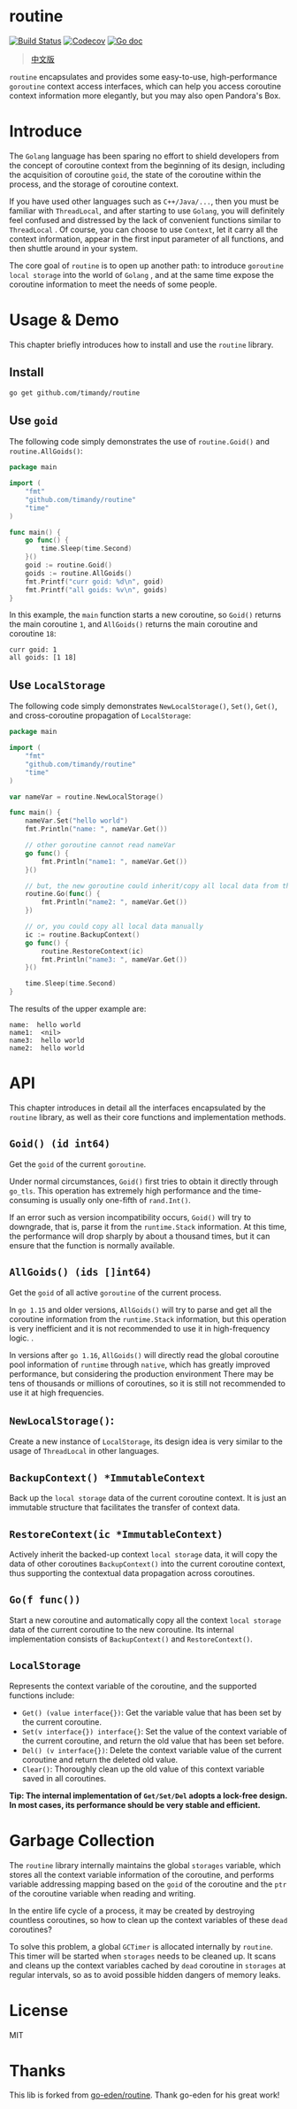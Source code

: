 # routine

[![Build Status](https://github.com/timandy/routine/actions/workflows/build.yml/badge.svg)](https://github.com/timandy/routine/actions)
[![Codecov](https://codecov.io/gh/timandy/routine/branch/main/graph/badge.svg)](https://codecov.io/gh/timandy/routine)
[![Go doc](https://img.shields.io/badge/go.dev-reference-brightgreen?logo=go&logoColor=white&style=flat)](https://pkg.go.dev/github.com/timandy/routine)

> [中文版](README_zh.md)

`routine` encapsulates and provides some easy-to-use, high-performance `goroutine` context access interfaces, which can
help you access coroutine context information more elegantly, but you may also open Pandora's Box.

# Introduce

The `Golang` language has been sparing no effort to shield developers from the concept of coroutine context from the
beginning of its design, including the acquisition of coroutine `goid`, the state of the coroutine within the process,
and the storage of coroutine context.

If you have used other languages such as `C++/Java/...`, then you must be familiar with `ThreadLocal`, and after
starting to use `Golang`, you will definitely feel confused and distressed by the lack of convenient functions similar
to `ThreadLocal` . Of course, you can choose to use `Context`, let it carry all the context information, appear in the
first input parameter of all functions, and then shuttle around in your system.

The core goal of `routine` is to open up another path: to introduce `goroutine local storage` into the world of `Golang`
, and at the same time expose the coroutine information to meet the needs of some people.

# Usage & Demo

This chapter briefly introduces how to install and use the `routine` library.

## Install

```bash
go get github.com/timandy/routine
```

## Use `goid`

The following code simply demonstrates the use of `routine.Goid()` and `routine.AllGoids()`:

```go
package main

import (
	"fmt"
	"github.com/timandy/routine"
	"time"
)

func main() {
	go func() {
		time.Sleep(time.Second)
	}()
	goid := routine.Goid()
	goids := routine.AllGoids()
	fmt.Printf("curr goid: %d\n", goid)
	fmt.Printf("all goids: %v\n", goids)
}
```

In this example, the `main` function starts a new coroutine, so `Goid()` returns the main coroutine `1`,
and `AllGoids()` returns the main coroutine and coroutine `18`:

```text
curr goid: 1
all goids: [1 18]
```

## Use `LocalStorage`

The following code simply demonstrates `NewLocalStorage()`, `Set()`, `Get()`, and cross-coroutine propagation
of `LocalStorage`:

```go
package main

import (
	"fmt"
	"github.com/timandy/routine"
	"time"
)

var nameVar = routine.NewLocalStorage()

func main() {
	nameVar.Set("hello world")
	fmt.Println("name: ", nameVar.Get())

	// other goroutine cannot read nameVar
	go func() {
		fmt.Println("name1: ", nameVar.Get())
	}()

	// but, the new goroutine could inherit/copy all local data from the current goroutine like this:
	routine.Go(func() {
		fmt.Println("name2: ", nameVar.Get())
	})

	// or, you could copy all local data manually
	ic := routine.BackupContext()
	go func() {
		routine.RestoreContext(ic)
		fmt.Println("name3: ", nameVar.Get())
	}()

	time.Sleep(time.Second)
}
```

The results of the upper example are:

```text
name:  hello world
name1:  <nil>
name3:  hello world
name2:  hello world
```

# API

This chapter introduces in detail all the interfaces encapsulated by the `routine` library, as well as their core
functions and implementation methods.

## `Goid() (id int64)`

Get the `goid` of the current `goroutine`.

Under normal circumstances, `Goid()` first tries to obtain it directly through `go_tls`. This operation has extremely
high performance and the time-consuming is usually only one-fifth of `rand.Int()`.

If an error such as version incompatibility occurs, `Goid()` will try to downgrade, that is, parse it from
the `runtime.Stack` information. At this time, the performance will drop sharply by about a thousand times, but it can
ensure that the function is normally available.

## `AllGoids() (ids []int64)`

Get the `goid` of all active `goroutine` of the current process.

In `go 1.15` and older versions, `AllGoids()` will try to parse and get all the coroutine information from
the `runtime.Stack` information, but this operation is very inefficient and it is not recommended to use it in
high-frequency logic. .

In versions after `go 1.16`, `AllGoids()` will directly read the global coroutine pool information of `runtime`
through `native`, which has greatly improved performance, but considering the production environment There may be tens
of thousands or millions of coroutines, so it is still not recommended to use it at high frequencies.

## `NewLocalStorage()`:

Create a new instance of `LocalStorage`, its design idea is very similar to the usage of `ThreadLocal` in other
languages.

## `BackupContext() *ImmutableContext`

Back up the `local storage` data of the current coroutine context. It is just an immutable structure that facilitates
the transfer of context data.

## `RestoreContext(ic *ImmutableContext)`

Actively inherit the backed-up context `local storage` data, it will copy the data of other coroutines `BackupContext()`
into the current coroutine context, thus supporting the contextual data propagation across coroutines.

## `Go(f func())`

Start a new coroutine and automatically copy all the context `local storage` data of the current coroutine to the new
coroutine. Its internal implementation consists of `BackupContext()` and `RestoreContext()`.

## `LocalStorage`

Represents the context variable of the coroutine, and the supported functions include:

+ `Get() (value interface{})`: Get the variable value that has been set by the current coroutine.
+ `Set(v interface{}) interface{}`: Set the value of the context variable of the current coroutine, and return the old
  value that has been set before.
+ `Del() (v interface{})`: Delete the context variable value of the current coroutine and return the deleted old value.
+ `Clear()`: Thoroughly clean up the old value of this context variable saved in all coroutines.

**Tip: The internal implementation of `Get/Set/Del` adopts a lock-free design. In most cases, its performance should be
very stable and efficient.**

# Garbage Collection

The `routine` library internally maintains the global `storages` variable, which stores all the context variable
information of the coroutine, and performs variable addressing mapping based on the `goid` of the coroutine and
the `ptr` of the coroutine variable when reading and writing.

In the entire life cycle of a process, it may be created by destroying countless coroutines, so how to clean up the
context variables of these `dead` coroutines?

To solve this problem, a global `GCTimer` is allocated internally by `routine`. This timer will be started
when `storages` needs to be cleaned up. It scans and cleans up the context variables cached by `dead` coroutine
in `storages` at regular intervals, so as to avoid possible hidden dangers of memory leaks.

# License

MIT

# Thanks

This lib is forked from [go-eden/routine](https://github.com/go-eden/routine). Thank go-eden for his great work!
